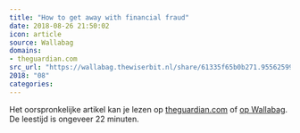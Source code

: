 ```yaml
---
title: "How to get away with financial fraud"
date: 2018-08-26 21:50:02
icon: article
source: Wallabag
domains:
- theguardian.com
src_url: "https://wallabag.thewiserbit.nl/share/61335f65b0b271.95562599"
2018: "08"
categories:
---
```

Het oorspronkelijke artikel kan je lezen op [theguardian.com](https://www.theguardian.com/news/2018/jun/28/how-to-get-away-with-financial-fraud) of [op Wallabag](https://wallabag.thewiserbit.nl/share/61335f65b0b271.95562599). De leestijd is ongeveer 22 minuten.
